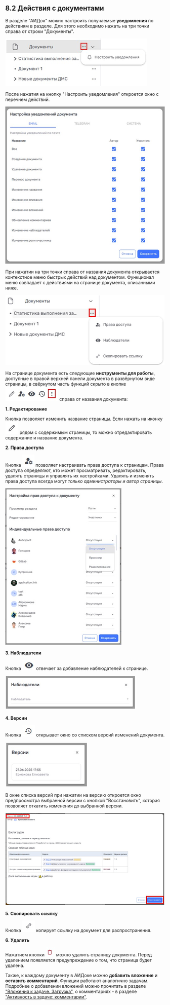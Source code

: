 ## 8.2 Действия с документами 

В разделе "АИДок" можно настроить получаемые **уведомления** по действиям в разделе. Для этого необходимо нажать на три точки справа от строки "Документы".

![aidoc_notice](/imgs/aidoc_notice.jpg)

После нажатия на кнопку "Настроить уведомления" откроется окно с перечнем действий. 

![aidoc_notice_2](/imgs/aidoc_notice_2.jpg)

При нажатии на три точки справа от названия документа открывается контекстное меню быстрых действий над документом. Функционал меню совпадает с действиями на странице документа, описанными ниже.

![aidoc_menu](/imgs/aidoc_menu.jpg)

На странице документа есть следующие **инструменты для работы**, доступные в правой верхней панели документа в развёрнутом виде страницы, в свёрнутом часть функций скрыто в кнопке![aidoc_actions](/imgs/aidoc_actions.jpg) справа от названия документа:

**1. Редактирование** 

Кнопка позволяет изменить название страницы. Если нажать на иконку ![aidoc_edit](/imgs/aidoc_edit.jpg) рядом с содержимым страницы, то можно отредактировать содержание и название документа.

**2. Права доступа**

Кнопка ![aidoc_rights_button](/imgs/aidoc_rights_button.jpg) позволяет настраивать права доступа к страницам. Права доступа определяют, кто может просматривать, редактировать, удалять страницы и управлять их настройками. Удалять и изменять права доступа всегда могут *только администраторы и автор страницы*. 

![aidoc_rights](/imgs/aidoc_rights.jpg)

**3. Наблюдатели**

Кнопка ![aidoc_viewers](/imgs/aidoc_viewers.jpg) отвечает за добавление наблюдателей к странице. 

![aidoc_viewers_list](/imgs/aidoc_viewers_list.jpg)


**4. Версии**

Кнопка ![aidoc_versions](/imgs/aidoc_versions.jpg) открывает окно со списком версий изменений документа.

![aidoc_versions_list](/imgs/aidoc_versions_list.jpg)

В окне списка версий при нажатии на версию откроется окно предпросмотра выбранной версии с кнопкой "Восстановить", которая позволяет откатить изменения до выбранной версии.

![aidoc_restore_version](/imgs/aidoc_restore_version.jpg)

**5. Скопировать ссылку**

Кнопка ![aidoc_link](/imgs/aidoc_link.jpg) копирует ссылку на документ для распространения. 

**6. Удалить**

Нажатием кнопки ![удалить](/imgs/удалить.jpg) можно удалить страницу документа. Перед удалением появляется предупреждение о том, что страница будет удалена.

Также, к каждому документу в АИДоке можно **добавить вложение** и **оставить комментарий**. Функции работают аналогично задачам. Подробнее о добавлении вложений можно прочитать в разделе ["Вложения к задаче. Загрузка"](../6_task/6.2_task_page/6.2.2_attachments/6.2.2_attachments.md), о комментариях - в разделе ["Активность в задаче: комментарии"](../6_task/6.2_task_page/6.2.3_task_activity/6.2.3.1_comments/6.2.3.1_comments.md). 

